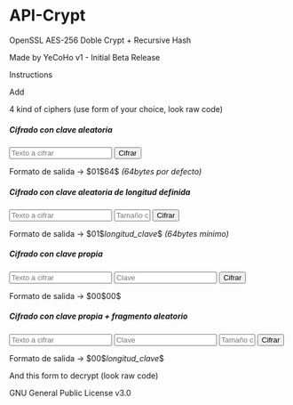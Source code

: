 # API-Crypt
OpenSSL AES-256 Doble Crypt + Recursive Hash 

Made by YeCoHo v1 - Initial Beta Release



Instructions

Add <script src="Insane_Crypt.js"></script>

4 kind of ciphers (use form of your choice, look raw code)

<h5>Cifrado con clave aleatoria</h5> 
  <form action="" method="post" id="form_2crypt">
    <input id="input" type="text" pattern="[a-zA-Z0-9-_]{1,150}" name="input_2crypt" placeholder="Texto a cifrar" required />
    <input type="submit" class="button" value="Cifrar" /> <br/>
    <p class="info">Formato de salida -> $01$64$ <em>(64bytes por defecto)</em></p>
  </form>
      
<h5>Cifrado con clave aleatoria de longitud definida</h5> 
  <form action="" method="post" id="form_2crypt_0">
    <input id="input_0" type="text" pattern="[a-zA-Z0-9-_]{1,150}" name="input_2crypt" placeholder="Texto a cifrar" required />
    <input id="input_size_0" type="text" pattern="[0-9]{1,15}" name="input_size_0" size="5" placeholder="Tamaño clave aleatoria" required />
    <input type="submit" class="button" value="Cifrar" /> <br/>
    <p class="info">Formato de salida -> $01$<i>longitud_clave</i>$ <em>(64bytes mínimo)</em></p>
  </form>
      
<h5>Cifrado con clave propia</h5> 
  <form action="" method="post" id="form_2crypt_1">
    <input id="input_1" type="text" pattern="[a-zA-Z0-9-_]{1,150}" name="input_2crypt" placeholder="Texto a cifrar" required />
    <input id="input_pass_1" type="text" pattern="[a-zA-Z0-9-_]{1,150}" name="input_pass_2crypt" placeholder="Clave" required />
    <input type="submit" class="button" value="Cifrar" /> <br/>
    <p class="info">Formato de salida -> $00$00$</p>
  </form>

<h5>Cifrado con clave propia + fragmento aleatorio</h5> 
  <form action="" method="post" id="form_2crypt_2">
    <input id="input_2" type="text" pattern="[a-zA-Z0-9-_]{1,150}" name="input_2crypt" placeholder="Texto a cifrar" required />
    <input id="input_pass_2" type="text" pattern="[a-zA-Z0-9-_]{1,150}" name="input_pass_2crypt" placeholder="Clave" required />
    <input id="input_size_2" type="text" pattern="[0-9]{1,15}" name="input_size_2" size="5" placeholder="Tamaño clave aleatoria" required />
    <input type="submit" class="button" value="Cifrar" /> <br/>
    <p class="info">Formato de salida -> $00$<i>longitud_clave</i>$</p>
  </form>


 And this form to decrypt (look raw code)


  <form action="" method="post" id="form_2decrypt">
    <input id="input_2decrypt" type="text" name="input_2decrypt" hidden/>
    <input id="input_pass_2decrypt" type="text" name="input_pass_2decrypt" hidden/>
  </form>



GNU General Public License v3.0

